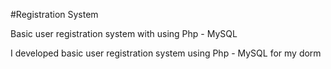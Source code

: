 #Registration System

 Basic user registration system with using Php - MySQL

 I developed basic user registration system  using Php - MySQL for my dorm
